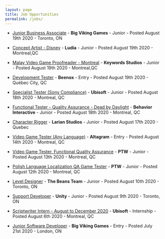 ```yaml
---
layout: page
title: Job Opportunities
permalink: /jobs/
---
```


* [Junior Business Associate](https://www.bigvikinggames.com/careers/?bzid=916c9690cda5) - **Big Viking Games** - Junior - Posted August 19th 2020 - Toronto, ON

* [Concept Artist - Disney](https://jobs.smartrecruiters.com/Ludia/743999717640091-concept-artist-disney) - **Ludia** - Junior - Posted August 19th 2020 - Montreal,QC

* [Malay Video Game Proofreader - Montreal](https://www.linkedin.com/jobs/view/1998603773/) - **Keywords Studios** - Junior - Posted August 19th 2020 - Montreal,QC

* [Development Tester](https://careers.activision.com/job/ACPUUSR000272EXTERNAL/Testeur-de-d%C3%A9veloppement-Development-Tester-Beenox) - **Beenox** - Entry - Posted August 19th 2020 - Québec City, QC

* [Specialist Tester (Sony Compliance)](https://hitmarker.net/jobs/ubisoft-specialist-tester-sony-compliance-298175) - **Ubisoft** - Junior - Posted August 18th 2020 - Montreal, QC

* [Functional Tester - Quality Assurance - Dead by Daylight](https://neuvoo.ca/view/?id=180e3227ed19) - **Behavior Interactive** - Junior - Posted August 18th 2020 - Montreal, QC

* [Character Rigger](https://hitmarker.net/jobs/larian-studios-character-rigger-586892) - **Larian Studios** - Junior - Posted August 17th 2020 - Quebec

* [Video Game Tester (Any Language)](https://ca.indeed.com/viewjob?cmp=Altagram-Canada&jk=f6364d9ea6f08409) - **Altagram** - Entry - Posted August 14th 2020 - Montreal, QC

* [Video Game Tester, Functional Quality Assurance](https://careers.jobscore.com/careers/poletowin/jobs/video-game-tester-functional-quality-assurance-ctHQoAXr4r6PLtaKlTHq4W) - **PTW** - Junior - Posted August 13th 2020 - Montreal, QC

* [Polish Language Localization QA Game Tester](https://apply.workable.com/ptw-i/j/02E4FE4BE3/) - **PTW** - Junior - Posted August 12th 2020 - Montreal, QC

* [Level Designer](https://beans.humi.ca/job-board/level+design/2240) - **The Beans Team** - Junior - Posted August 10th 2020 - Toronto, ON

* [Support Developer](https://careers.unity.com/position/support-developer-d-veloppeur-support/2237769?gh_src=21cbbd281us) - **Unity** - Junior - Posted August 9th 2020 - Toronto, ON

* [Scriptwriter Intern - August to December 2020](https://jobs.smartrecruiters.com/Ubisoft2/743999716783486-scriptwriter-intern-august-to-december-2020) - **Ubisoft** - Internship - Posted August 6th 2020 - Montreal, QC

* [Junior Software Developer](https://www.linkedin.com/jobs/search/?currentJobId=1953407205&f_E=2&geoId=101174742&keywords=developer&location=Canada) - **Big Viking Games** - Entry - Posted July 21st 2020 - London, ON
